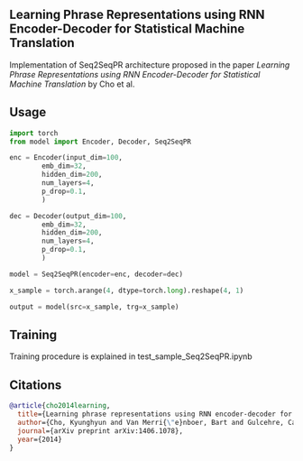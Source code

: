 ## Learning Phrase Representations using RNN Encoder-Decoder for Statistical Machine Translation

Implementation of Seq2SeqPR architecture proposed in the paper _Learning Phrase Representations using RNN Encoder-Decoder for Statistical Machine Translation_ by Cho et al.

## Usage

```python
import torch
from model import Encoder, Decoder, Seq2SeqPR

enc = Encoder(input_dim=100,
        emb_dim=32,
        hidden_dim=200,
        num_layers=4,
        p_drop=0.1,
        )

dec = Decoder(output_dim=100,
        emb_dim=32,
        hidden_dim=200,
        num_layers=4,
        p_drop=0.1,
        )

model = Seq2SeqPR(encoder=enc, decoder=dec)

x_sample = torch.arange(4, dtype=torch.long).reshape(4, 1)

output = model(src=x_sample, trg=x_sample)
```

## Training

Training procedure is explained in test_sample_Seq2SeqPR.ipynb

## Citations

```bibtex
@article{cho2014learning,
  title={Learning phrase representations using RNN encoder-decoder for statistical machine translation},
  author={Cho, Kyunghyun and Van Merri{\"e}nboer, Bart and Gulcehre, Caglar and Bahdanau, Dzmitry and Bougares, Fethi and Schwenk, Holger and Bengio, Yoshua},
  journal={arXiv preprint arXiv:1406.1078},
  year={2014}
}
```
